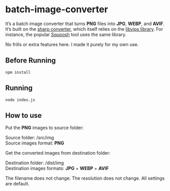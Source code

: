 # batch-image-converter

It’s a batch image converter that turns **PNG** files into **JPG**, **WEBP**, and **AVIF**. It’s built on the [sharp converter](https://github.com/lovell/sharp), which itself relies on the [libvips library](https://github.com/libvips/libvips).
For instance, the popular [Squoosh](https://squoosh.app) tool uses the same library.

No frills or extra features here. I made it purely for my own use.

## Вefore Running

`npm install`

## Running

`node index.js`

## How to use

Put the **PNG** images to source folder:

Source folder: /src/img<br>
Source images format: **PNG**

Get the converted images from destination folder:

Destination folder: /dist/img<br>
Destination images formats: **JPG** + **WEBP** + **AVIF**

The filename does not change. The resolution does not change. All settings are default.